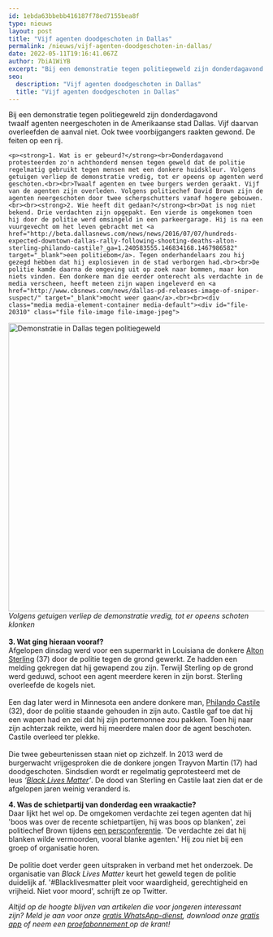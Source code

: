```yaml
---
id: 1ebda63bbebb416187f78ed7155bea8f
type: nieuws
layout: post
title: "Vijf agenten doodgeschoten in Dallas"
permalink: /nieuws/vijf-agenten-doodgeschoten-in-dallas/
date: 2022-05-11T19:16:41.067Z
author: 7biA1WiYB
excerpt: "Bij een demonstratie tegen politiegeweld zijn donderdagavond twaalf agenten neergeschoten in de Amerikaanse stad Dallas. Vijf daarvan overleefden de aanval niet. Ook twee voorbijgangers raakten gewond. De feiten op een rij.   "
seo:
  description: "Vijf agenten doodgeschoten in Dallas"
  title: "Vijf agenten doodgeschoten in Dallas"
---
```

Bij een demonstratie tegen politiegeweld zijn donderdagavond twaalf agenten neergeschoten in de Amerikaanse stad Dallas. Vijf daarvan overleefden de aanval niet. Ook twee voorbijgangers raakten gewond. De feiten op een rij.   

    <p><strong>1. Wat is er gebeurd?</strong><br>Donderdagavond protesteerden zo'n achthonderd mensen tegen geweld dat de politie regelmatig gebruikt tegen mensen met een donkere huidskleur. Volgens getuigen verliep de demonstratie vredig, tot er opeens op agenten werd geschoten.<br><br>Twaalf agenten en twee burgers werden geraakt. Vijf van de agenten zijn overleden. Volgens politiechef David Brown zijn de agenten neergeschoten door twee scherpschutters vanaf hogere gebouwen.<br><br><strong>2. Wie heeft dit gedaan?</strong><br>Dat is nog niet bekend. Drie verdachten zijn opgepakt. Een vierde is omgekomen toen hij door de politie werd omsingeld in een parkeergarage. Hij is na een vuurgevecht om het leven gebracht met <a href="http://beta.dallasnews.com/news/news/2016/07/07/hundreds-expected-downtown-dallas-rally-following-shooting-deaths-alton-sterling-philando-castile?_ga=1.240583555.146834168.1467986582" target="_blank">een politiebom</a>. Tegen onderhandelaars zou hij gezegd hebben dat hij explosieven in de stad verborgen had.<br><br>De politie kamde daarna de omgeving uit op zoek naar bommen, maar kon niets vinden. Een donkere man die eerder onterecht als verdachte in de media verscheen, heeft meteen zijn wapen ingeleverd en <a href="http://www.cbsnews.com/news/dallas-pd-releases-image-of-sniper-suspect/" target="_blank">mocht weer gaan</a>.<br><br><div class="media media-element-container media-default"><div id="file-20310" class="file file-image file-image-jpeg">

        
  
  <div class="content">
    <img alt="Demonstratie in Dallas tegen politiegeweld" title="Foto AFP" height="567" width="850" class="media-element file-default" src="https://7dagen.netlify.app/sites/default/files/Dallas%20stop%20politiegeweld%20ANP-46463253.jpg">  </div>

  
</div>
</div><em>Volgens getuigen verliep de demonstratie vredig, tot er opeens schoten klonken</em><br><br><strong>3. Wat ging hieraan vooraf?</strong><br>Afgelopen dinsdag werd voor een supermarkt in Louisiana de donkere <a href="http://edition.cnn.com/2016/07/07/us/baton-rouge-alton-sterling-shooting/index.html" target="_blank">Alton Sterling</a> (37) door de politie tegen de grond gewerkt. Ze hadden een melding gekregen dat hij gewapend zou zijn. Terwijl Sterling op de grond werd geduwd, schoot een agent meerdere keren in zijn borst. Sterling overleefde de kogels niet.<br><br>Een dag later werd in Minnesota een andere donkere man, <a href="http://edition.cnn.com/2016/07/07/us/falcon-heights-shooting-minnesota/" target="_blank">Philando Castile</a> (32), door de politie staande gehouden in zijn auto. Castile gaf toe dat hij een wapen had en zei dat hij zijn portemonnee zou pakken. Toen hij naar zijn achterzak reikte, werd hij meerdere malen door de agent beschoten. Castile overleed ter plekke.<br><br>Die twee gebeurtenissen staan niet op zichzelf. In 2013 werd de burgerwacht vrijgesproken die de donkere jongen Trayvon Martin (17) had doodgeschoten. Sindsdien wordt er regelmatig geprotesteerd met de leus <em>‘<a href="https://7dagen.netlify.app/nieuws/akilah-15-tekent-google-doodle" target="_blank">Black Lives Matter</a>’</em>. De dood van Sterling en Castile laat zien dat er de afgelopen jaren weinig veranderd is. 
<p><strong>4. Was de schietpartij van donderdag een wraakactie?</strong><br>Daar lijkt het wel op. De omgekomen verdachte zei tegen agenten dat hij 'boos was over de recente schietpartijen, hij was boos op blanken', zei politiechef Brown tijdens <a href="https://www.theguardian.com/us-news/live/2016/jul/07/dallas-protest-police-shooting-live" target="_blank">een persconferentie</a>. 'De verdachte zei dat hij blanken wilde vermoorden, vooral blanke agenten.' Hij zou niet bij een groep of organisatie horen.<br><br>De politie doet verder geen uitspraken in verband met het onderzoek. De organisatie van <em>Black Lives Matter</em> keurt het geweld tegen de politie duidelijk af. '#Blacklivesmatter pleit voor waardigheid, gerechtigheid en vrijheid. Niet voor moord', schrijft ze op Twitter.</p>
<p><em>Altijd op de hoogte blijven van artikelen die voor jongeren interessant zijn? Meld je aan voor onze <a href="https://7dagen.netlify.app/whatsapp">gratis WhatsApp-dienst</a>, download onze <a href="https://7dagen.netlify.app/app">gratis app</a> of neem een <a href="https://abonneren.sevendays.nl/abonneren/abonnementen/ae/artikel">proefabonnement </a>op de krant!</em></p>  

